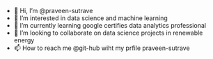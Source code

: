 - 👋 Hi, I’m @praveen-sutrave
- 👀 I’m interested in data science and machine learning
- 🌱 I’m currently learning google certifies data analytics professional
- 💞️ I’m looking to collaborate on data science projects in renewable energy
- 📫 How to reach me @git-hub wiht my prfile praveen-sutrave

<!---
praveen-sutrave/praveen-sutrave is a ✨ special ✨ repository because its `README.md` (this file) appears on your GitHub profile.
You can click the Preview link to take a look at your changes.
--->
